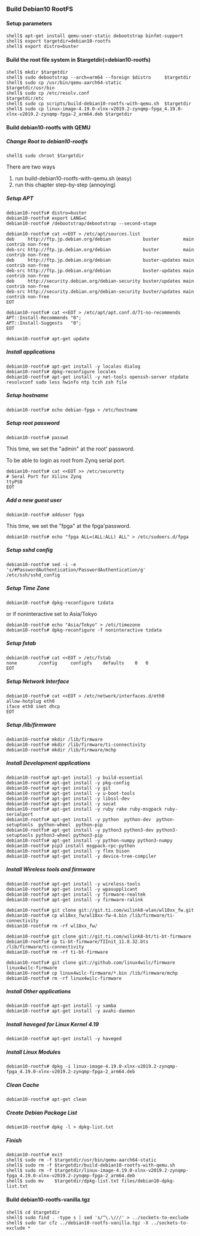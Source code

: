 ### Build Debian10 RootFS

#### Setup parameters 

```console
shell$ apt-get install qemu-user-static debootstrap binfmt-support
shell$ export targetdir=debian10-rootfs
shell$ export distro=buster
```

#### Build the root file system in $targetdir(=debian10-rootfs)

```console
shell$ mkdir $targetdir
shell$ sudo debootstrap --arch=arm64 --foreign $distro     $targetdir
shell$ sudo cp /usr/bin/qemu-aarch64-static                $targetdir/usr/bin
shell$ sudo cp /etc/resolv.conf                            $targetdir/etc
shell$ sudo cp scripts/build-debian10-rootfs-with-qemu.sh  $targetdir
shell$ sudo cp linux-image-4.19.0-xlnx-v2019.2-zynqmp-fpga_4.19.0-xlnx-v2019.2-zynqmp-fpga-2_arm64.deb $targetdir
````

#### Build debian10-rootfs with QEMU

##### Change Root to debian10-rootfs

```console
shell$ sudo chroot $targetdir
```

There are two ways

1. run build-debian10-rootfs-with-qemu.sh (easy)
2. run this chapter step-by-step (annoying)

##### Setup APT

````console
debian10-rootfs# distro=buster
debian10-rootfs# export LANG=C
debian10-rootfs# /debootstrap/debootstrap --second-stage
````

```console
debian10-rootfs# cat <<EOT > /etc/apt/sources.list
deb     http://ftp.jp.debian.org/debian            buster         main contrib non-free
deb-src http://ftp.jp.debian.org/debian            buster         main contrib non-free
deb     http://ftp.jp.debian.org/debian            buster-updates main contrib non-free
deb-src http://ftp.jp.debian.org/debian            buster-updates main contrib non-free
deb     http://security.debian.org/debian-security buster/updates main contrib non-free
deb-src http://security.debian.org/debian-security buster/updates main contrib non-free
EOT
```

```console
debian10-rootfs# cat <<EOT > /etc/apt/apt.conf.d/71-no-recommends
APT::Install-Recommends "0";
APT::Install-Suggests   "0";
EOT
```

```console
debian10-rootfs# apt-get update
```

##### Install applications

```console
debian10-rootfs# apt-get install -y locales dialog
debian10-rootfs# dpkg-reconfigure locales
debian10-rootfs# apt-get install -y net-tools openssh-server ntpdate resolvconf sudo less hwinfo ntp tcsh zsh file
```

##### Setup hostname

```console
debian10-rootfs# echo debian-fpga > /etc/hostname
```

##### Setup root password

```console
debian10-rootfs# passwd
```

This time, we set the "admin" at the root' password.

To be able to login as root from Zynq serial port.

```console
debian10-rootfs# cat <<EOT >> /etc/securetty
# Seral Port for Xilinx Zynq
ttyPS0
EOT
```

##### Add a new guest user

```console
debian10-rootfs# adduser fpga
```

This time, we set the "fpga" at the fpga'password.

```console
debian10-rootfs# echo "fpga ALL=(ALL:ALL) ALL" > /etc/sudoers.d/fpga
```

##### Setup sshd config

```console
debian10-rootfs# sed -i -e 's/#PasswordAuthentication/PasswordAuthentication/g' /etc/ssh/sshd_config
```

##### Setup Time Zone

```console
debian10-rootfs# dpkg-reconfigure tzdata
```

or if noninteractive set to Asia/Tokyo

```console
debian10-rootfs# echo "Asia/Tokyo" > /etc/timezone
debian10-rootfs# dpkg-reconfigure -f noninteractive tzdata
```


##### Setup fstab

```console
debian10-rootfs# cat <<EOT > /etc/fstab
none		/config		configfs	defaults	0	0
EOT
````

##### Setup Network Interface

```console
debian10-rootfs# cat <<EOT > /etc/network/interfaces.d/eth0
allow-hotplug eth0
iface eth0 inet dhcp
EOT
````

##### Setup /lib/firmware

```console
debian10-rootfs# mkdir /lib/firmware
debian10-rootfs# mkdir /lib/firmware/ti-connectivity
debian10-rootfs# mkdir /lib/firmware/mchp
```

##### Install Development applications

```console
debian10-rootfs# apt-get install -y build-essential
debian10-rootfs# apt-get install -y pkg-config
debian10-rootfs# apt-get install -y git
debian10-rootfs# apt-get install -y u-boot-tools
debian10-rootfs# apt-get install -y libssl-dev
debian10-rootfs# apt-get install -y socat
debian10-rootfs# apt-get install -y ruby rake ruby-msgpack ruby-serialport
debian10-rootfs# apt-get install -y python  python-dev  python-setuptools  python-wheel  python-pip
debian10-rootfs# apt-get install -y python3 python3-dev python3-setuptools python3-wheel python3-pip
debian10-rootfs# apt-get install -y python-numpy python3-numpy
debian10-rootfs# pip3 install msgpack-rpc-python
debian10-rootfs# apt-get install -y flex bison
debian10-rootfs# apt-get install -y device-tree-compiler
```

##### Install Wireless tools and firmware

```console
debian10-rootfs# apt-get install -y wireless-tools
debian10-rootfs# apt-get install -y wpasupplicant
debian10-rootfs# apt-get install -y firmware-realtek
debian10-rootfs# apt-get install -y firmware-ralink
```

```console
debian10-rootfs# git clone git://git.ti.com/wilink8-wlan/wl18xx_fw.git
debian10-rootfs# cp wl18xx_fw/wl18xx-fw-4.bin /lib/firmware/ti-connectivity
debian10-rootfs# rm -rf wl18xx_fw/
```

```console
debian10-rootfs# git clone git://git.ti.com/wilink8-bt/ti-bt-firmware
debian10-rootfs# cp ti-bt-firmware/TIInit_11.8.32.bts /lib/firmware/ti-connectivity
debian10-rootfs# rm -rf ti-bt-firmware
```

```console
debian10-rootfs# git clone git://github.com/linux4wilc/firmware  linux4wilc-firmware  
debian10-rootfs# cp linux4wilc-firmware/*.bin /lib/firmware/mchp
debian10-rootfs# rm -rf linux4wilc-firmware  
```

##### Install Other applications

```console
debian10-rootfs# apt-get install -y samba
debian10-rootfs# apt-get install -y avahi-daemon
```

##### Install haveged for Linux Kernel 4.19

```console
debian10-rootfs# apt-get install -y haveged
```

##### Install Linux Modules

```console
debian10-rootfs# dpkg -i linux-image-4.19.0-xlnx-v2019.2-zynqmp-fpga_4.19.0-xlnx-v2019.2-zynqmp-fpga-2_arm64.deb
```

##### Clean Cache

```console
debian10-rootfs# apt-get clean
```

##### Create Debian Package List

```console
debian10-rootfs# dpkg -l > dpkg-list.txt
```

##### Finish

```console
debian10-rootfs# exit
shell$ sudo rm -f $targetdir/usr/bin/qemu-aarch64-static
shell$ sudo rm -f $targetdir/build-debian10-rootfs-with-qemu.sh
shell$ sudo rm -f $targetdir/linux-image-4.19.0-xlnx-v2019.2-zynqmp-fpga_4.19.0-xlnx-v2019.2-zynqmp-fpga-2_arm64.deb
shell$ sudo mv    $targetdir/dpkg-list.txt files/debian10-dpkg-list.txt
```

#### Build debian10-rootfs-vanilla.tgz

```console
shell$ cd $targetdir
shell$ sudo find . -type s | sed 's/^\.\///' > ../sockets-to-exclude
shell$ sudo tar cfz ../debian10-rootfs-vanilla.tgz -X ../sockets-to-exclude *
```


